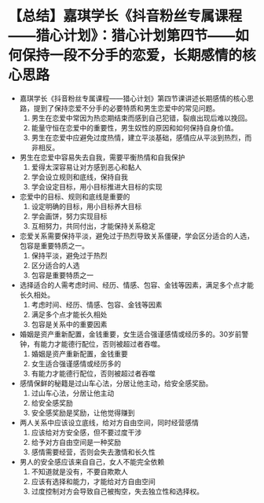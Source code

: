 # 【总结】嘉琪学长《抖音粉丝专属课程——猎心计划》：猎心计划第四节——如何保持一段不分手的恋爱，长期感情的核心思路

-   嘉琪学长《抖音粉丝专属课程——猎心计划》第四节课讲述长期感情的核心思路，提到了保持恋爱不分手的必要特质和男生恋爱中的常见问题。
    1.  男生在恋爱中常因为热恋期结束而感到自己犯错，裂痕出现后难以挽回。
    2.  能量守恒在恋爱中的重要性，男生奴性的原因和如何保持自身价值。
    3.  男生在恋爱中应避免过度热情，建立平淡基础，感情应从平淡到热烈，而非相反。
-   男生在恋爱中容易失去自我，需要平衡热情和自我保护
    1.  爱得太深容易让对方感到恶心和黏人
    2.  学会设立规则和底线，保持自我
    3.  学会设定目标，用小目标推进大目标的实现
-   恋爱中的目标、规则和底线是重要的
    1.  设定明确的目标，用小目标养大目标
    2.  学会画饼，努力实现目标
    3.  互相努力，共同付出，才能保持关系稳定
-   恋爱关系需要保持平淡，避免过于热烈导致关系僵硬，学会区分适合的人选，包容是重要特质之一。
    1.  保持平淡，避免过于热烈
    2.  区分适合的人选
    3.  包容是重要特质之一
-   选择适合的人需考虑时间、经历、情感、包容、金钱等因素，满足多个点才能长久相处。
    1.  考虑时间、经历、情感、包容、金钱等因素
    2.  满足多个点才能长久相处
    3.  包容是关系中的重要因素
-   婚姻是资产重新配置，金钱重要，女生适合强谨感情或经历多的。30岁前警钟，有能力才能德行配位，否则被超过者吞噬。
    1.  婚姻是资产重新配置，金钱重要
    2.  女生适合强谨感情或经历多的
    3.  有能力才能德行配位，否则被超过者吞噬
-   感情保鲜的秘籍是过山车心法，分居让他主动，给安全感奖励。
    1.  过山车心法，分居让他主动
    2.  给安全感奖励
    3.  安全感奖励是奖励，让他觉得赚到
-   两人关系中应该设立底线，给对方自由空间，同时经营感情
    1.  应该给对方安全感，但不要过度干涉
    2.  给予对方自由空间是一种奖励
    3.  感情需要经营，否则会失去激情和长久性
-   男人的安全感应该来自自己，女人不能完全依赖
    1.  不知道就是没有，不要自欺欺人
    2.  应该有选择和能力，才能给对方自由空间
    3.  过度控制对方会导致自己被掏空，失去独立性和选择权。